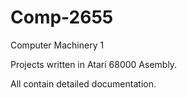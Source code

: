 # Comp-2655
Computer Machinery 1

Projects written in Atari 68000 Asembly.

All contain detailed documentation.
